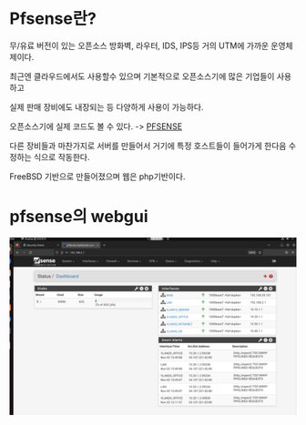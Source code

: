 # Pfsense란?
무/유료 버전이 있는 오픈소스 방화벽, 라우터, IDS, IPS등 거의 UTM에 가까운 운영체제이다.

최근엔 클라우드에서도 사용할수 있으며 기본적으로 오픈소스기에 많은 기업들이 사용하고 

실제 판매 장비에도 내장되는 등 다양하게 사용이 가능하다.

오픈소스기에 실제 코드도 볼 수 있다. -> [PFSENSE](https://github.com/pfsense/pfsense.git)

다른 장비들과 마찬가지로 서버를 만들어서 거기에 특정 호스트들이 들어가게 한다음 수정하는 식으로 작동한다. 

FreeBSD 기반으로 만들어졌으며 웹은 php기반이다.


# pfsense의 webgui
![pfsense webgui](../img/pfsense.png)